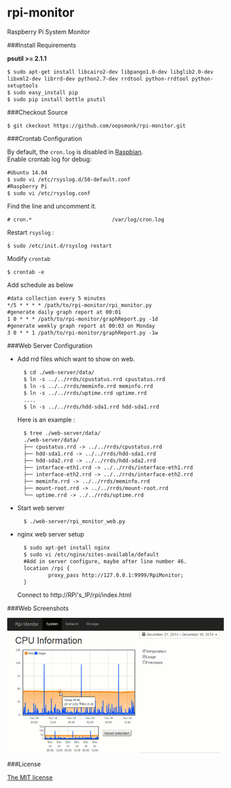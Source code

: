 rpi-monitor
===========

Raspberry Pi System Monitor

###Install Requirements 

**psutil >= 2.1.1**  

    $ sudo apt-get install libcairo2-dev libpango1.0-dev libglib2.0-dev libxml2-dev librrd-dev python2.7-dev rrdtool python-rrdtool python-setuptools  
    $ sudo easy_install pip  
    $ sudo pip install bottle psutil  

###Checkout Source  

    $ git ckeckout https://github.com/oopsmonk/rpi-monitor.git  

###Crontab Configuration  

By default, the `cron.log` is disabled in [Raspbian](http://www.raspbian.org/).  
Enable crontab log for debug:  

    #Ubuntu 14.04
    $ sudo vi /etc/rsyslog.d/50-default.conf
    #Raspberry Pi
    $ sudo vi /etc/rsyslog.conf

Find the line and uncomment it.  

    # cron.*                          /var/log/cron.log

Restart `rsyslog` :  

    $ sudo /etc/init.d/rsyslog restart  

Modify `crontab`  

    $ crontab -e  

Add schedule as below 

    #data collection every 5 minutes
    */5 * * * * /path/to/rpi-monitor/rpi_monitor.py
    #generate daily graph report at 00:01
    1 0 * * * /path/to/rpi-monitor/graphReport.py -1d 
    #generate weekly graph report at 00:03 on Monday
    3 0 * * 1 /path/to/rpi-monitor/graphReport.py -1w

###Web Server Configuration 

* Add rrd files which want to show on web. 

        $ cd ./web-server/data/
        $ ln -s ../../rrds/cpustatus.rrd cpustatus.rrd  
        $ ln -s ../../rrds/meminfo.rrd meminfo.rrd
        $ ln -s ../../rrds/uptime.rrd uptime.rrd  
        ....
        $ ln -s ../../rrds/hdd-sda1.rrd hdd-sda1.rrd

    Here is an example :  

        $ tree ./web-server/data/
        ./web-server/data/
        ├── cpustatus.rrd -> ../../rrds/cpustatus.rrd
        ├── hdd-sda1.rrd -> ../../rrds/hdd-sda1.rrd
        ├── hdd-sda2.rrd -> ../../rrds/hdd-sda2.rrd
        ├── interface-eth1.rrd -> ../../rrds/interface-eth1.rrd
        ├── interface-eth2.rrd -> ../../rrds/interface-eth2.rrd
        ├── meminfo.rrd -> ../../rrds/meminfo.rrd
        ├── mount-root.rrd -> ../../rrds/mount-root.rrd
        └── uptime.rrd -> ../../rrds/uptime.rrd

* Start web server  

        $ ./web-server/rpi_monitor_web.py  


* nginx web server setup  

        $ sudo apt-get install nginx  
        $ sudo vi /etc/nginx/sites-available/default
        #Add in server configure, maybe after line number 46.
        location /rpi {
                proxy_pass http://127.0.0.1:9999/RpiMonitor;
        }

    Connect to http://RPi's_IP/rpi/index.html 
  

###Web Screenshots  

<img src="https://raw.githubusercontent.com/oopsmonk/markdown-note/master/pictures/20141230-RPi-Monitor-Screenshot-1s.gif">

###License 

[The MIT license](https://github.com/oopsmonk/rpi-monitor/blob/master/LICENSE)  

